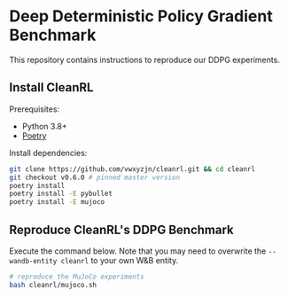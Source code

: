 # Deep Deterministic Policy Gradient Benchmark

This repository contains instructions to reproduce our DDPG experiments.

## Install CleanRL

Prerequisites:
* Python 3.8+
* [Poetry](https://python-poetry.org)

Install dependencies:

```bash
git clone https://github.com/vwxyzjn/cleanrl.git && cd cleanrl
git checkout v0.6.0 # pinned master version
poetry install
poetry install -E pybullet
poetry install -E mujoco
```

## Reproduce CleanRL's DDPG Benchmark

Execute the command below. Note that you may need to overwrite the `--wandb-entity cleanrl` to your own W&B entity.

```bash
# reproduce the MuJoCo experiments
bash cleanrl/mujoco.sh
```

